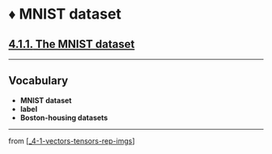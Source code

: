 # ♦️ MNIST dataset

## [**4.1.1.** The MNIST dataset](https://livebook.manning.com/book/deep-learning-with-javascript/chapter-4/15)

---

## **Vocabulary**

- **MNIST dataset**
- **label**
- **Boston-housing datasets**

---
from [[_4-1-vectors-tensors-rep-imgs]]

[//begin]: # "Autogenerated link references for markdown compatibility"
[_4-1-vectors-tensors-rep-imgs]: _4-1-vectors-tensors-rep-imgs.md "♦️ Vectors Tensors Rep Imgs"
[//end]: # "Autogenerated link references"